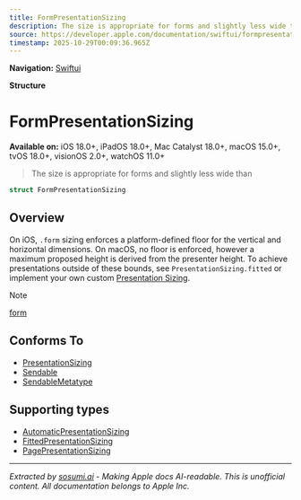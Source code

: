 ```yaml
---
title: FormPresentationSizing
description: The size is appropriate for forms and slightly less wide than
source: https://developer.apple.com/documentation/swiftui/formpresentationsizing
timestamp: 2025-10-29T00:09:36.965Z
---
```


**Navigation:** [Swiftui](/documentation/swiftui)

**Structure**

# FormPresentationSizing

**Available on:** iOS 18.0+, iPadOS 18.0+, Mac Catalyst 18.0+, macOS 15.0+, tvOS 18.0+, visionOS 2.0+, watchOS 11.0+

> The size is appropriate for forms and slightly less wide than

```swift
struct FormPresentationSizing
```

## Overview

On iOS, `.form` sizing enforces a platform-defined floor for the vertical and horizontal dimensions. On macOS, no floor is enforced, however a maximum proposed height is derived from the presenter height. To achieve presentations outside of these bounds, see `PresentationSizing.fitted` or implement your own custom [Presentation Sizing](/documentation/swiftui/presentationsizing).

> [!NOTE]
> [form](/documentation/swiftui/presentationsizing/form)

## Conforms To

- [PresentationSizing](/documentation/swiftui/presentationsizing)
- [Sendable](/documentation/Swift/Sendable)
- [SendableMetatype](/documentation/Swift/SendableMetatype)

## Supporting types

- [AutomaticPresentationSizing](/documentation/swiftui/automaticpresentationsizing)
- [FittedPresentationSizing](/documentation/swiftui/fittedpresentationsizing)
- [PagePresentationSizing](/documentation/swiftui/pagepresentationsizing)

---

*Extracted by [sosumi.ai](https://sosumi.ai) - Making Apple docs AI-readable.*
*This is unofficial content. All documentation belongs to Apple Inc.*
